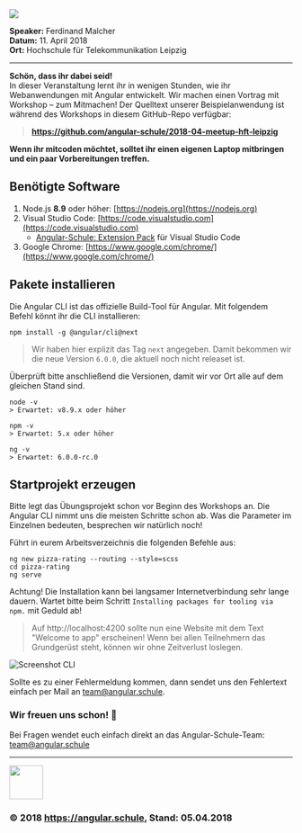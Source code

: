 <img src="http://assets.angular.schule/header-angular-mitpizza.png">

**Speaker:** Ferdinand Malcher<br>
**Datum:** 11. April 2018<br>
**Ort:** Hochschule für Telekommunikation Leipzig<br>

<hr>

**Schön, dass ihr dabei seid!**  
In dieser Veranstaltung lernt ihr in wenigen Stunden, wie ihr Webanwendungen mit Angular entwickelt.
Wir machen einen Vortrag mit Workshop – zum Mitmachen! Der Quelltext unserer Beispielanwendung ist während des Workshops in diesem GitHub-Repo verfügbar:
> **https://github.com/angular-schule/2018-04-meetup-hft-leipzig**

**Wenn ihr mitcoden möchtet, solltet ihr einen eigenen Laptop mitbringen und ein paar Vorbereitungen treffen.**


## Benötigte Software

1. Node.js **8.9** oder höher: [https://nodejs.org](https://nodejs.org)
2. Visual Studio Code: [https://code.visualstudio.com](https://code.visualstudio.com)
   * [Angular-Schule: Extension Pack](https://marketplace.visualstudio.com/items?itemName=angular-schule.angular-schule-extension-pack) für Visual Studio Code 
3. Google Chrome: [https://www.google.com/chrome/](https://www.google.com/chrome/)



## Pakete installieren

Die Angular CLI ist das offizielle Build-Tool für Angular. Mit folgendem Befehl könnt ihr die CLI installieren:

```
npm install -g @angular/cli@next
```

> Wir haben hier explizit das Tag `next` angegeben. Damit bekommen wir die neue Version `6.0.0`, die aktuell noch nicht releaset ist.


Überprüft bitte anschließend die Versionen, damit wir vor Ort alle auf dem gleichen Stand sind.
```
node -v
> Erwartet: v8.9.x oder höher

npm -v
> Erwartet: 5.x oder höher

ng -v
> Erwartet: 6.0.0-rc.0
```


## Startprojekt erzeugen

Bitte legt das Übungsprojekt schon vor Beginn des Workshops an.
Die Angular CLI nimmt uns die meisten Schritte schon ab.
Was die Parameter im Einzelnen bedeuten, besprechen wir natürlich noch!

Führt in eurem Arbeitsverzeichnis die folgenden Befehle aus:

```
ng new pizza-rating --routing --style=scss
cd pizza-rating
ng serve
```

Achtung! Die Installation kann bei langsamer Internetverbindung sehr lange dauern.
Wartet bitte beim Schritt `Installing packages for tooling via npm.` mit Geduld ab!


> Auf http://localhost:4200 sollte nun eine Website mit dem Text "Welcome to app" erscheinen!
Wenn bei allen Teilnehmern das Grundgerüst steht, können wir ohne Zeitverlust loslegen.

![Screenshot CLI](http://assets.angular.schule/chrome_cli_welcome.png)



Sollte es zu einer Fehlermeldung kommen, dann sendet uns den Fehlertext einfach per Mail an [team@angular.schule](mailto:team@angular.schule).



### Wir freuen uns schon! 🙂

Bei Fragen wendet euch einfach direkt an das Angular-Schule-Team:  
[team@angular.schule](mailto:team@angular.schule)

<hr>

<img src="http://assets.angular.schule/logo-angular-schule.png" height="60">

### &copy; 2018 https://angular.schule, Stand: 05.04.2018


